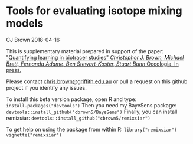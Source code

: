 # Tools for evaluating isotope mixing models

 CJ Brown 2018-04-16


 This is supplementary material prepared in support of the paper:
 ["Quantifying learning in biotracer studies"
*Christopher J. Brown, Michael Brett, Fernanda Adame, Ben Stewart-Koster, Stuart Bunn* Oecologia. In press. ](https://www.researchgate.net/publication/324491011_Quantifying_learning_in_biotracer_studies)

Please contact chris.brown@griffith.edu.au or pull a request on this github project if you identify any issues.

To install this beta version package, open R and type:
`install.packages("devtools")`
Then you need my BayeSens package:
`devtools::install_github("cbrown5/BayeSens")`
Finally, you can install remixsiar:
`devtools::install_github("cbrown5/remixsiar")`

To get help on using the package from within R:
`library("remixsiar")`
`vignette("remixsiar")`
